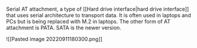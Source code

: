 Serial AT attachment, a type of [[Hard drive interface|hard drive interface]] that uses serial architecture to transport data. It is often used in laptops and PCs but is being replaced with M.2 in laptops. The other form of AT attachment is PATA. SATA is the newer version.

![[Pasted image 20220911180300.png]]

